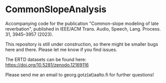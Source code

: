 # CommonSlopeAnalysis

Accompanying code for the publication "Common-slope modeling of late reverbation", published in IEEE/ACM Trans. Audio, Speech, Lang. Process. 31, 3945–3957 (2023).

This repository is still under construction, so there might be smaller bugs here and there. Please let me know if you find issues. 

The ERTD datasets can be found here:
https://doi.org/10.5281/zenodo.12169116

Please send me an email to georg.gotz(at)aalto.fi for further questions!
  
